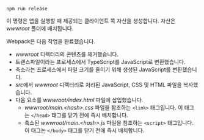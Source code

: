 ```console
npm run release
```

이 명령은 앱을 실행할 때 제공되는 클라이언트 쪽 자산을 생성합니다. 자산은 *wwwroot* 폴더에 배치됩니다.

Webpack은 다음 작업을 완료했습니다.

* *wwwroot* 디렉터리의 콘텐츠를 제거했습니다.
* 트랜스파일이라는 프로세스에서 TypeScript를 JavaScript로 변환했습니다.
* 축소라는 프로세스에서 파일 크기를 줄이기 위해 생성된 JavaScript를 변환했습니다.
* *src*에서 *wwwroot* 디렉터리로 처리된 JavaScript, CSS 및 HTML 파일을 복사했습니다.
* 다음 요소를 *wwwroot/index.html* 파일에 삽입했습니다.
  * *wwwroot/main.\<hash\>.css* 파일을 참조하는 `<link>` 태그입니다. 이 태그는 `</head>` 태그를 닫기 전에 즉시 배치합니다.
  * 축소된 *wwwroot/main.\<hash\>.js* 파일을 참조하는 `<script>` 태그입니다. 이 태그는 `</body>` 태그를 닫기 전에 즉시 배치합니다.